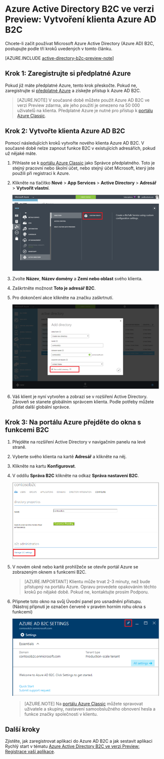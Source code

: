 <properties
    pageTitle="Azure Active Directory B2C ve verzi Preview: Vytvoření klienta Azure Active Directory B2C | Microsoft Azure"
    description="Téma o tom, jak vytvořit klienta Azure Active Directory B2C"
    services="active-directory-b2c"
    documentationCenter=""
    authors="swkrish"
    manager="msmbaldwin"
    editor="bryanla"/>

<tags
    ms.service="active-directory-b2c"
    ms.workload="identity"
    ms.tgt_pltfrm="na"
    ms.devlang="na"
    ms.topic="get-started-article"
    ms.date="05/16/2016"
    ms.author="swkrish"/>

# Azure Active Directory B2C ve verzi Preview: Vytvoření klienta Azure AD B2C

Chcete-li začít používat Microsoft Azure Active Directory (Azure AD) B2C, postupujte podle tří kroků uvedených v tomto článku.

[AZURE.INCLUDE [active-directory-b2c-preview-note](../../includes/active-directory-b2c-preview-note.md)]

## Krok 1: Zaregistrujte si předplatné Azure

Pokud již máte předplatné Azure, tento krok přeskočte. Pokud ne, zaregistrujte si [předplatné Azure](../active-directory/sign-up-organization.md) a získejte přístup k Azure AD B2C.

> [AZURE.NOTE]
V současné době můžete použít Azure AD B2C ve verzi Preview zdarma, ale jeho použití je omezeno na 50 000 uživatelů na klienta. Předplatné Azure je nutné pro přístup k [portálu Azure Classic](http://manage.windowsazure.com/).

## Krok 2: Vytvořte klienta Azure AD B2C

Pomocí následujících kroků vytvořte nového klienta Azure AD B2C. V současné době nelze zapnout funkce B2C v existujících adresářích, pokud už nějaké máte.

1. Přihlaste se k [portálu Azure Classic](https://manage.windowsazure.com/) jako Správce předplatného. Toto je stejný pracovní nebo školní účet, nebo stejný účet Microsoft, který jste použili při registraci k Azure.
2. Klikněte na tlačítko **Nové** > **App Services** > **Active Directory** > **Adresář** > **Vytvořit vlastní**.

    ![Snímek obrazovky začátku tvorby klienta](./media/active-directory-b2c-get-started/new-directory.png)

3. Zvolte **Název**, **Název domény** a **Zemi nebo oblast** svého klienta.
4. Zaškrtněte možnost **Toto je adresář B2C**.
5. Pro dokončení akce klikněte na značku zaškrtnutí.

    ![Snímek obrazovky se značkou zaškrtnutí pro vytvoření adresáře B2C](./media/active-directory-b2c-get-started/create-b2c-directory.png)

6. Váš klient je nyní vytvořen a zobrazí se v rozšíření Active Directory. Zároveň se stanete globálním správcem klienta. Podle potřeby můžete přidat další globální správce.

## Krok 3: Na portálu Azure přejděte do okna s funkcemi B2C

1. Přejděte na rozšíření Active Directory v navigačním panelu na levé straně.
2. Vyberte svého klienta na kartě **Adresář** a klikněte na něj.
3. Klikněte na kartu **Konfigurovat**.
4. V oddílu **Správa B2C** klikněte na odkaz **Správa nastavení B2C**.

    ![Snímek obrazovky s konfigurací adresáře pro B2C](./media/active-directory-b2c-get-started/b2c-directory-configure-tab.png)

5. V novém okně nebo kartě prohlížeče se otevře portál Azure se zobrazeným oknem s funkcemi B2C.

    > [AZURE.IMPORTANT]
    Klientu může trvat 2-3 minuty, než bude přístupný na portálu Azure. Opravu provedete opakováním těchto kroků po nějaké době. Pokud ne, kontaktujte prosím Podporu.

6. Připnete toto okno na svůj Úvodní panel pro usnadnění přístupu. (Nástroj připnutí je označen červeně v pravém horním rohu okna s funkcemi)

    ![Snímek obrazovky s oknem s funkcemi B2C](./media/active-directory-b2c-get-started/b2c-features-blade.png)

    > [AZURE.NOTE]
    Na [portálu Azure Classic](https://manage.windowsazure.com/) můžete spravovat uživatele a skupiny, nastavení samoobslužného obnovení hesla a funkce značky společnosti v klientu.

## Další kroky

Zjistěte, jak zaregistrovat aplikaci do Azure AD B2C a jak sestavit aplikaci Rychlý start v tématu [Azure Active Directory B2C ve verzi Preview: Registrace vaší aplikace](active-directory-b2c-app-registration.md).



<!--HONumber=Jun16_HO2-->


